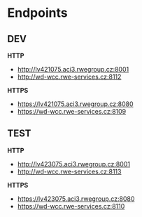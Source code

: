 # Endpoints

## DEV

**HTTP**

- http://lv421075.aci3.rwegroup.cz:8001
- http://wd-wcc.rwe-services.cz:8112

**HTTPS**
- https://lv421075.aci3.rwegroup.cz:8080
- https://wd-wcc.rwe-services.cz:8109

## TEST

**HTTP**
- http://lv423075.aci3.rwegroup.cz:8001
- http://wd-wcc.rwe-services.cz:8113

**HTTPS**
- https://lv423075.aci3.rwegroup.cz:8080
- https://wd-wcc.rwe-services.cz:8110